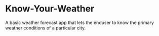 # Know-Your-Weather
A basic weather forecast app that lets the enduser to know the primary weather conditions of a particular city.
